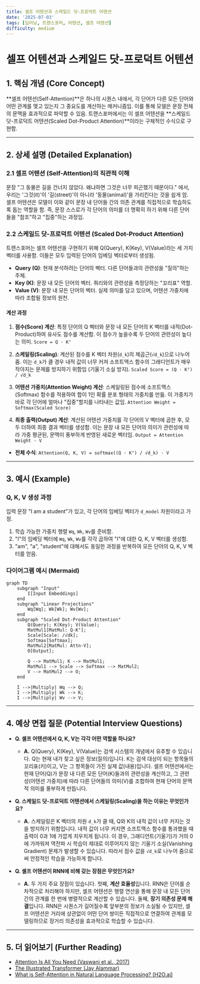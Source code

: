 ```yaml
---
title: 셀프 어텐션과 스케일드 닷-프로덕트 어텐션
date: '2025-07-03'
tags: [딥러닝, 트랜스포머, 어텐션, 셀프 어텐션]
difficulty: medium
---
```


# 셀프 어텐션과 스케일드 닷-프로덕트 어텐션

## 1. 핵심 개념 (Core Concept)

\*\*셀프 어텐션(Self-Attention)\*\*은 하나의 시퀀스 내에서, 각 단어가 다른 모든 단어와 어떤 관계를 맺고 있는지 그 중요도를 계산하는 메커니즘임. 이를 통해 모델은 문장 전체의 문맥을 효과적으로 파악할 수 있음. 트랜스포머에서는 이 셀프 어텐션을 \*\*스케일드 닷-프로덕트 어텐션(Scaled Dot-Product Attention)\*\*이라는 구체적인 수식으로 구현함.

______________________________________________________________________

## 2. 상세 설명 (Detailed Explanation)

### 2.1 셀프 어텐션 (Self-Attention)의 직관적 이해

문장 "그 동물은 길을 건너지 않았다. 왜냐하면 그것은 너무 피곤했기 때문이다." 에서, 우리는 '그것(it)'이 '길(street)'이 아니라 '동물(animal)'을 가리킨다는 것을 쉽게 암. 셀프 어텐션은 모델이 이와 같이 문장 내 단어들 간의 의존 관계를 직접적으로 학습하도록 돕는 역할을 함. 즉, 문장 스스로가 각 단어의 의미를 더 명확히 하기 위해 다른 단어들을 "참조"하고 "집중"하는 과정임.

### 2.2 스케일드 닷-프로덕트 어텐션 (Scaled Dot-Product Attention)

트랜스포머는 셀프 어텐션을 구현하기 위해 Q(Query), K(Key), V(Value)라는 세 가지 벡터를 사용함. 이들은 모두 입력된 단어의 임베딩 벡터로부터 생성됨.

- **Query (Q)**: 현재 분석하려는 단어의 벡터. 다른 단어들과의 관련성을 "질의"하는 주체.
- **Key (K)**: 문장 내 모든 단어의 벡터. 쿼리와의 관련성을 측정당하는 "꼬리표" 역할.
- **Value (V)**: 문장 내 모든 단어의 벡터. 실제 의미를 담고 있으며, 어텐션 가중치에 따라 조합될 정보의 원천.

#### **계산 과정**

1. **점수(Score) 계산**: 특정 단어의 Q 벡터와 문장 내 모든 단어의 K 벡터를 내적(Dot-Product)하여 유사도 점수를 계산함. 이 점수가 높을수록 두 단어의 관련성이 높다는 의미.
   `Score = Q · Kᵀ`

1. **스케일링(Scaling)**: 계산된 점수를 K 벡터 차원(`d_k`)의 제곱근(`√d_k`)으로 나누어 줌. 이는 `d_k`가 클 경우 내적 값이 너무 커져 소프트맥스 함수의 그래디언트가 매우 작아지는 문제를 방지하기 위함임 (기울기 소실 방지).
   `Scaled Score = (Q · Kᵀ) / √d_k`

1. **어텐션 가중치(Attention Weight) 계산**: 스케일링된 점수에 소프트맥스(Softmax) 함수를 적용하여 합이 1인 확률 분포 형태의 가중치를 만듦. 이 가중치가 바로 각 단어에 얼마나 "집중"할지를 나타내는 값임.
   `Attention Weight = Softmax(Scaled Score)`

1. **최종 출력(Output) 계산**: 계산된 어텐션 가중치를 각 단어의 V 벡터에 곱한 후, 모두 더하여 최종 결과 벡터를 생성함. 이는 문장 내 모든 단어의 의미가 관련성에 따라 가중 평균된, 문맥이 풍부하게 반영된 새로운 벡터임.
   `Output = Attention Weight · V`

- **전체 수식**: `Attention(Q, K, V) = softmax((Q · Kᵀ) / √d_k) · V`

______________________________________________________________________

## 3. 예시 (Example)

### Q, K, V 생성 과정

입력 문장 "I am a student"가 있고, 각 단어의 임베딩 벡터가 `d_model` 차원이라고 가정.

1. 학습 가능한 가중치 행렬 `Wq`, `Wk`, `Wv`를 준비함.
1. "I"의 임베딩 벡터에 `Wq`, `Wk`, `Wv`를 각각 곱하여 "I"에 대한 Q, K, V 벡터를 생성함.
1. "am", "a", "student"에 대해서도 동일한 과정을 반복하여 모든 단어의 Q, K, V 벡터를 얻음.

### 다이어그램 예시 (Mermaid)

```mermaid
graph TD
    subgraph "Input"
        I[Input Embeddings]
    end
    subgraph "Linear Projections"
        Wq[Wq]; Wk[Wk]; Wv[Wv];
    end
    subgraph "Scaled Dot-Product Attention"
        Q(Query); K(Key); V(Value);
        MatMul1[MatMul: Q·Kᵀ];
        Scale[Scale: /√dk];
        Softmax[Softmax];
        MatMul2[MatMul: Attn·V];
        O[Output];

        Q --> MatMul1; K --> MatMul1;
        MatMul1 --> Scale --> Softmax --> MatMul2;
        V --> MatMul2 --> O;
    end

    I -->|Multiply| Wq --> Q;
    I -->|Multiply| Wk --> K;
    I -->|Multiply| Wv --> V;
```

______________________________________________________________________

## 4. 예상 면접 질문 (Potential Interview Questions)

- **Q. 셀프 어텐션에서 Q, K, V는 각각 어떤 역할을 하나요?**

  - **A.** Q(Query), K(Key), V(Value)는 검색 시스템의 개념에서 유추할 수 있습니다. Q는 현재 내가 찾고 싶은 정보(질의)입니다. K는 검색 대상이 되는 항목들의 꼬리표(키)이고, V는 그 항목들이 가진 실제 값(내용)입니다. 셀프 어텐션에서는 현재 단어(Q)가 문장 내 다른 모든 단어(K)들과의 관련성을 계산하고, 그 관련성(어텐션 가중치)에 따라 다른 단어들의 의미(V)를 조합하여 현재 단어의 문맥적 의미를 풍부하게 만듭니다.

- **Q. 스케일드 닷-프로덕트 어텐션에서 스케일링(Scaling)을 하는 이유는 무엇인가요?**

  - **A.** 스케일링은 K 벡터의 차원 `d_k`가 클 때, Q와 K의 내적 값이 너무 커지는 것을 방지하기 위함입니다. 내적 값이 너무 커지면 소프트맥스 함수를 통과했을 때 출력이 0과 1에 가깝게 치우치게 됩니다. 이 경우, 그래디언트(기울기)가 거의 0에 가까워져 역전파 시 학습이 제대로 이루어지지 않는 기울기 소실(Vanishing Gradient) 문제가 발생할 수 있습니다. 따라서 점수 값을 `√d_k`로 나누어 줌으로써 안정적인 학습을 가능하게 합니다.

- **Q. 셀프 어텐션이 RNN에 비해 갖는 장점은 무엇인가요?**

  - **A.** 두 가지 주요 장점이 있습니다. 첫째, **계산 효율성**입니다. RNN은 단어를 순차적으로 처리해야 하지만, 셀프 어텐션은 행렬 연산을 통해 문장 내 모든 단어 간의 관계를 한 번에 병렬적으로 계산할 수 있습니다. 둘째, **장기 의존성 문제 해결**입니다. RNN은 시퀀스가 길어질수록 앞부분의 정보가 소실될 수 있지만, 셀프 어텐션은 거리에 상관없이 어떤 단어 쌍이든 직접적으로 연결하여 관계를 모델링하므로 장거리 의존성을 효과적으로 학습할 수 있습니다.

______________________________________________________________________

## 5. 더 읽어보기 (Further Reading)

- [Attention Is All You Need (Vaswani et al., 2017)](https://arxiv.org/abs/1706.03762)
- [The Illustrated Transformer (Jay Alammar)](http://jalammar.github.io/illustrated-transformer/)
- [What is Self-Attention in Natural Language Processing? (H2O.ai)](https://h2o.ai/wiki/self-attention/)
